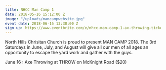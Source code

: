 ```yaml
---
title: NHCC Man Camp 1
date: 2018-05-16 15:12:00 Z
image: "/uploads/mancampwebsite.jpg"
event date: 2018-06-16 13:30:00 Z
sign up: https://www.eventbrite.com/e/nhcc-man-camp-1-ax-throwing-tickets-46150295777
---
```


North Hills Chrisitan Church is proud to present MAN CAMP 2018. The 3rd Saturdays in June, July, and August will give all our men of all ages an opportunity to escape the yard work and gather with the guys.

June 16 : Axe Throwing at THROW on McKnight Road ($20)


